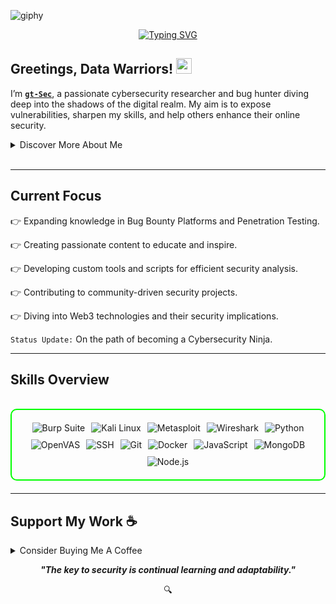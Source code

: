 
![giphy](https://github.com/user-attachments/assets/0eba5232-e12e-4d6d-98cc-79d1ab78f89b)
<div align="center">
  <a href="https://git.io/typing-svg">
    <img src="https://readme-typing-svg.demolab.com?font=Fira+Code&pause=1000&color=00FF00&width=435&lines=Unveiling+the+Dark+Side+of+Security" alt="Typing SVG" />
  </a>
</div>



<h2 align="left">
  Greetings, Data Warriors!
  <img src="https://media.giphy.com/media/hvRJCLFzcasrR4ia7z/giphy.gif" width="25px"/>
</h2>

I’m **[`gt-Sec`](https://github.com/gt-sec)**, a passionate cybersecurity researcher and bug hunter diving deep into the shadows of the digital realm. My aim is to expose vulnerabilities, sharpen my skills, and help others enhance their online security.

<details>
  <summary>Discover More About Me</summary>

- **Alias**: gt-Sec
- **Location**: Global (Web-based)
- **Roles**: Ethical Hacker | Security Analyst | Forensics Specialist
- Skills include: Vulnerability Assessment | Malware Analysis | Web Security
- Currently exploring: **Mobile Security** and **Anonymous Browsing Techniques**.
- Connect with me at: **gt-sec@example.com**

</details>
<br>

---

<h2 id="current_focus"> Current Focus </h2>



👉 Expanding knowledge in Bug Bounty Platforms and Penetration Testing.

👉 Creating passionate content to educate and inspire.

👉 Developing custom tools and scripts for efficient security analysis.

👉 Contributing to community-driven security projects.

👉 Diving into Web3 technologies and their security implications.

`Status Update:` On the path of becoming a Cybersecurity Ninja.

---

<h2 id="skills_overview"> Skills Overview </h2>

<br>

<div style="border: 2px solid #00FF00; border-radius: 10px; padding: 20px; margin-bottom: 20px;">
  <div align="left" style="display: flex; flex-wrap: wrap; justify-content: center; gap: 10px;">
      <img src="https://img.shields.io/badge/Burp_Suite-FF6633?style=for-the-badge&logo=burp-suite&color=000000" alt="Burp Suite" />
      <img src="https://img.shields.io/badge/Kali_Linux-557C94?style=for-the-badge&logo=kali-linux&color=000000" alt="Kali Linux" />
      <img src="https://img.shields.io/badge/Metasploit-008C8C?style=for-the-badge&logo=metasploit&color=000000" alt="Metasploit" />
      <img src="https://img.shields.io/badge/Wireshark-009639?style=for-the-badge&logo=wireshark&color=000000" alt="Wireshark" />
      <img src="https://img.shields.io/badge/Python-3776AB?style=for-the-badge&logo=python&color=000000" alt="Python" />
      <img src="https://img.shields.io/badge/OpenVAS-497B83?style=for-the-badge&logo=openvas&color=000000" alt="OpenVAS" />
      <img src="https://img.shields.io/badge/SSH-4EAA25?style=for-the-badge&logo=ssh&color=000000" alt="SSH" />
      <img src="https://img.shields.io/badge/Git-F05032?style=for-the-badge&logo=git&color=000000" alt="Git" />
      <img src="https://img.shields.io/badge/Docker-2496ED?style=for-the-badge&logo=docker&color=000000" alt="Docker" />
      <img src="https://img.shields.io/badge/JavaScript-F7DF1E?style=for-the-badge&logo=javascript&color=000000" alt="JavaScript" />
      <img src="https://img.shields.io/badge/MongoDB-47A248?style=for-the-badge&logo=mongodb&color=000000" alt="MongoDB" />
      <img src="https://img.shields.io/badge/Node.js-8CC84C?style=for-the-badge&logo=node.js&color=000000" alt="Node.js" />
  </div>
</div>

---



<h2 id="support" align=''> Support My Work ☕</h2>

<details>
<summary>Consider Buying Me A Coffee</summary>

<p align="center">
  <img src="https://i.imgur.com/LrDhzLn.jpg" width="80%" height="auto"/>
</p>

<p align="center">
  <a href="https://www.buymeacoffee.com/gt-sec">
    <img src="https://img.shields.io/badge/Buy%20Me%20a%20Coffee-ffdd00?style=for-the-badge&logo=buy-me-a-coffee&logoColor=black"/>
  </a>
</p>

</details>

<p align="center">
  <b><i>"The key to security is continual learning and adaptability."</i></b>
</p>

<p align="center">
<a>🔍</a>
</p>
